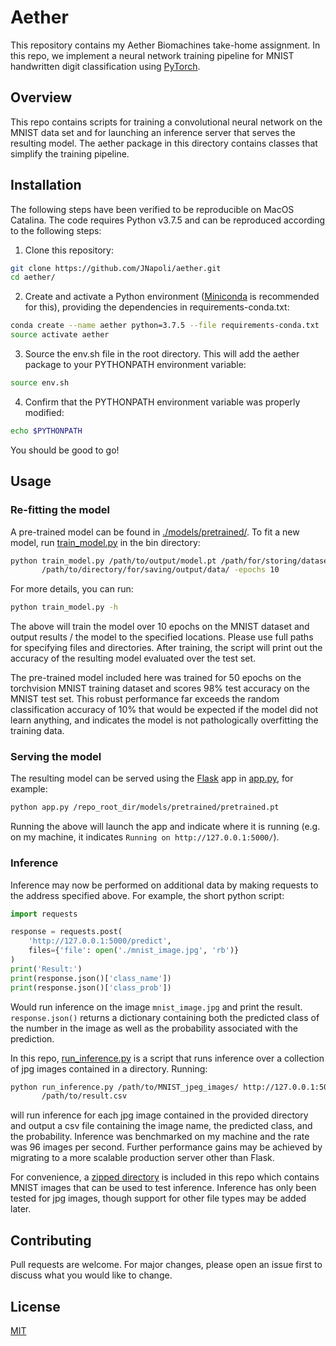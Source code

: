 # Aether
This repository contains my Aether Biomachines take-home assignment. In this
repo, we implement a neural network training pipeline for MNIST handwritten
digit classification using [PyTorch](https://pytorch.org/).

## Overview

This repo contains scripts for training a convolutional neural
network on the MNIST data set and for launching an inference server that
serves the resulting model. The aether package in this directory contains
classes that simplify the training pipeline.

## Installation

The following steps have been verified to be reproducible on MacOS Catalina.
The code requires Python v3.7.5 and can be reproduced according to the following
steps:

1. Clone this repository:
```bash
git clone https://github.com/JNapoli/aether.git
cd aether/
```

2. Create and activate a Python environment ([Miniconda](https://docs.conda.io/en/latest/miniconda.html)
 is recommended for this), providing the dependencies in requirements-conda.txt:

```bash
conda create --name aether python=3.7.5 --file requirements-conda.txt
source activate aether
```


3. Source the env.sh file in the root directory. This will add the aether
package to your PYTHONPATH environment variable:
```bash
source env.sh
```

4. Confirm that the PYTHONPATH environment variable was properly modified:
```bash
echo $PYTHONPATH
```

You should be good to go!


## Usage

### Re-fitting the model

A pre-trained model can be found in [./models/pretrained/](./models/pretrained/).
To fit a new model, run [train_model.py](./bin/train_model.py) in the bin directory:
```bash
python train_model.py /path/to/output/model.pt /path/for/storing/datasets/ \
       /path/to/directory/for/saving/output/data/ -epochs 10
```

For more details, you can run:
```bash
python train_model.py -h
```

The above will train the model over 10 epochs on the MNIST dataset
and output results / the model to the specified locations. Please use
full paths for specifying files and directories. After training, the script will
print out the accuracy of the resulting model evaluated over the test set.

The pre-trained model included here was trained for 50 epochs on the torchvision MNIST
training dataset and scores 98% test accuracy on the MNIST test set. This
robust performance far exceeds the random classification accuracy of 10% that
would be expected if the model did not learn anything, and indicates the model
is not pathologically overfitting the training data.

### Serving the model
The resulting model can be served using the [Flask](https://flask.palletsprojects.com/en/1.1.x/)
app in [app.py](./bin/app.py), for example:

```bash
python app.py /repo_root_dir/models/pretrained/pretrained.pt
```

Running the above will launch the app and indicate where it is running (e.g. on my
machine, it indicates ```Running on http://127.0.0.1:5000/```).

### Inference
Inference may now be performed on additional data by making requests to the address
specified above. For example, the short python script:

```python
import requests

response = requests.post(
    'http://127.0.0.1:5000/predict',
    files={'file': open('./mnist_image.jpg', 'rb')}
)
print('Result:')
print(response.json()['class_name'])
print(response.json()['class_prob'])
```
Would run inference on the image ```mnist_image.jpg``` and print the result.
```response.json()``` returns a dictionary containing both the predicted
class of the number in the image as well as the probability associated with the
prediction.

In this repo, [run_inference.py](./bin/run_inference.py) is a script that runs
inference over a collection of jpg images contained in a directory. Running:

```bash
python run_inference.py /path/to/MNIST_jpeg_images/ http://127.0.0.1:5000/predict \
       /path/to/result.csv
```

will run inference for each jpg image contained in the provided directory and output
a csv file containing the image name, the predicted class, and the probability.
Inference was benchmarked on my machine and the rate was 96 images per second.
Further performance gains may be achieved by migrating to a more scalable production
server other than Flask.

For convenience, a [zipped directory](./data/MNIST_jpeg_for_inference.zip)
is included in this repo which contains MNIST images that can be used to test inference.
Inference has only been tested for jpg images, though support for other file types
may be added later.

## Contributing
Pull requests are welcome. For major changes, please open an issue first to
discuss what you would like to change.


## License
[MIT](https://choosealicense.com/licenses/mit/)
